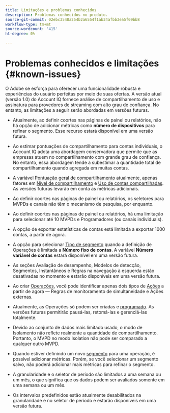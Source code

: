 ```yaml
---
title: Limitações e problemas conhecidos
description: Problemas conhecidos no produto.
source-git-commit: 02ebc3548a254b2a6554f1ab34afbb3ea5f09bb8
workflow-type: tm+mt
source-wordcount: '415'
ht-degree: 0%

---
```


# Problemas conhecidos e limitações {#known-issues}

O Adobe se esforça para oferecer uma funcionalidade robusta e experiências do usuário perfeitas por meio de suas ofertas. A versão atual (versão 1.0) do Account IQ fornece análise de compartilhamento de uso e assinatura para provedores de streaming com alto grau de confiança. No entanto, as limitações a seguir serão abordadas em versões futuras.

* Atualmente, ao definir coortes nas páginas de painel ou relatórios, não há opção de adicionar métricas como **número de dispositivos** para refinar o segmento. Esse recurso estará disponível em uma versão futura.

* Ao estimar pontuações de compartilhamento para contas individuais, o Account IQ adota uma abordagem conservadora que permite que as empresas atuem no compartilhamento com grande grau de confiança. No entanto, essa abordagem tende a subestimar a quantidade total de compartilhamento quando agregada em muitas contas.

* A variável [Pontuação geral de compartilhamento](/help/AccountIQ/dashboard.md#overall-sharing-score) atualmente, apenas fatores em [Nível de compartilhamento](/help/AccountIQ/dashboard.md#sharing-level) e [Uso de contas compartilhadas](/help/AccountIQ/dashboard.md#usage-from-shared-accounts). As versões futuras levarão em conta as métricas adicionais.

* Ao definir coortes nas páginas de painel ou relatórios, os seletores para MVPDs e canais não têm o mecanismo de pesquisa, por enquanto.

* Ao definir coortes nas páginas de painel ou relatórios, há uma limitação para selecionar até 10 MVPDs e Programadores (ou canais individuais).

* A opção de exportar estatísticas de contas está limitada a exportar 1000 contas, a partir de agora.

* A opção para selecionar [Tipo de segmento](#segment-type) quando a definição de Operações é limitada a **Número fixo de contas**. A variável **Número variável de contas** estará disponível em uma versão futura.

* As seções Avaliação de desempenho, Modelos de detecção, Segmentos, Instantâneos e Regras na navegação à esquerda estão desativadas no momento e estarão disponíveis em uma versão futura.

* Ao criar [Operações](/help/AccountIQ/operation-affecting-user-segment.md), você pode identificar apenas dois tipos de [Ações](/help/AccountIQ/operation-affecting-user-segment.md) a partir de agora — Regras de monitoramento de simultaneidade e Ações externas.

* Atualmente, as Operações só podem ser criadas e [programado](/help/AccountIQ/operation-affecting-user-segment.md#action). As versões futuras permitirão pausá-las, retomá-las e gerenciá-las totalmente.

* Devido ao conjunto de dados mais limitado usado, o modo de Isolamento não reflete realmente a quantidade de compartilhamento. Portanto, o MVPD no modo Isolation não pode ser comparado a qualquer outro MVPD. <!--do we need to separate out this limitation, which is from a different persona i.e. only for Programmer persona?-->

* Quando estiver definindo um novo [segmento](/help/AccountIQ/segments-timeframe.md) para uma operação, é possível adicionar métricas. Porém, se você selecionar um segmento salvo, não poderá adicionar mais métricas para refinar o segmento.

* A granularidade e o seletor de período são limitados a uma semana ou um mês, o que significa que os dados podem ser avaliados somente em uma semana ou um mês.

* Os intervalos predefinidos estão atualmente desabilitados na granularidade e no seletor de período e estarão disponíveis em uma versão futura.
